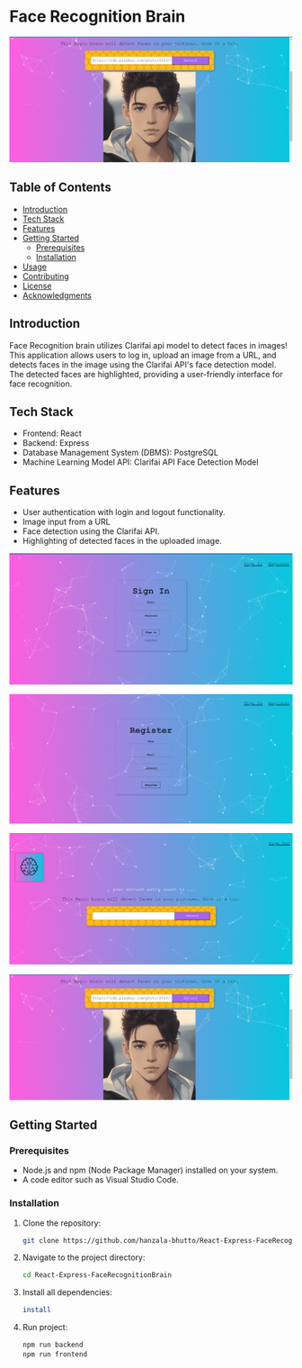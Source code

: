 # Face Recognition Brain

![Project Banner](./Project_Images/4.png)

## Table of Contents

- [Introduction](#introduction)
- [Tech Stack](#tech-stack)
- [Features](#features)
- [Getting Started](#getting-started)
  - [Prerequisites](#prerequisites)
  - [Installation](#installation)
- [Usage](#usage)
- [Contributing](#contributing)
- [License](#license)
- [Acknowledgments](#acknowledgments)

## Introduction

Face Recognition brain utilizes Clarifai api model to detect faces in images! This application allows users to log in, upload an image from a URL, and detects faces in the image using the Clarifai API's face detection model. The detected faces are highlighted, providing a user-friendly interface for face recognition.

## Tech Stack

- Frontend: React
- Backend: Express 
- Database Management System (DBMS): PostgreSQL
- Machine Learning Model API: Clarifai API Face Detection Model

## Features

- User authentication with login and logout functionality.
- Image input from a URL
- Face detection using the Clarifai API.
- Highlighting of detected faces in the uploaded image.


![Sign_In](./Project_Images/1.png)

![Register](./Project_Images/2.png)

![Input](./Project_Images/3.png)

![Face_Image](./Project_Images/4.png)

## Getting Started

### Prerequisites

- Node.js and npm (Node Package Manager) installed on your system.
- A code editor such as Visual Studio Code.

### Installation

1. Clone the repository:

   ```sh
   git clone https://github.com/hanzala-bhutto/React-Express-FaceRecognitionBrain
   
2. Navigate to the project directory:

    ```sh
    cd React-Express-FaceRecognitionBrain

3.  Install all dependencies:

    ```sh
    install

4. Run project:

    ```sh
    npm run backend
    npm run frontend

